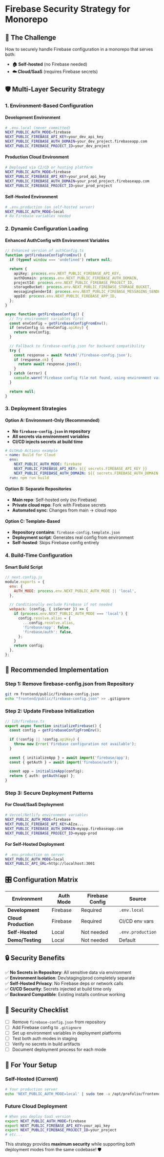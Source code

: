 # Firebase Security Strategy for Monorepo

## 🎯 **The Challenge**
How to securely handle Firebase configuration in a monorepo that serves both:
- **🏠 Self-hosted** (no Firebase needed)
- **☁️ Cloud/SaaS** (requires Firebase secrets)

## 🛡️ **Multi-Layer Security Strategy**

### **1. Environment-Based Configuration**

#### **Development Environment**
```bash
# .env.local (never committed)
NEXT_PUBLIC_AUTH_MODE=firebase
NEXT_PUBLIC_FIREBASE_API_KEY=your_dev_api_key
NEXT_PUBLIC_FIREBASE_AUTH_DOMAIN=your_dev_project.firebaseapp.com
NEXT_PUBLIC_FIREBASE_PROJECT_ID=your_dev_project
```

#### **Production Cloud Environment**
```bash
# Deployed via CI/CD or hosting platform
NEXT_PUBLIC_AUTH_MODE=firebase
NEXT_PUBLIC_FIREBASE_API_KEY=your_prod_api_key
NEXT_PUBLIC_FIREBASE_AUTH_DOMAIN=your_prod_project.firebaseapp.com
NEXT_PUBLIC_FIREBASE_PROJECT_ID=your_prod_project
```

#### **Self-Hosted Environment**
```bash
# .env.production (on self-hosted server)
NEXT_PUBLIC_AUTH_MODE=local
# No Firebase variables needed
```

### **2. Dynamic Configuration Loading**

#### **Enhanced AuthConfig with Environment Variables**
```typescript
// Enhanced version of authConfig.ts
function getFirebaseConfigFromEnv() {
  if (typeof window === 'undefined') return null;
  
  return {
    apiKey: process.env.NEXT_PUBLIC_FIREBASE_API_KEY,
    authDomain: process.env.NEXT_PUBLIC_FIREBASE_AUTH_DOMAIN,
    projectId: process.env.NEXT_PUBLIC_FIREBASE_PROJECT_ID,
    storageBucket: process.env.NEXT_PUBLIC_FIREBASE_STORAGE_BUCKET,
    messagingSenderId: process.env.NEXT_PUBLIC_FIREBASE_MESSAGING_SENDER_ID,
    appId: process.env.NEXT_PUBLIC_FIREBASE_APP_ID,
  };
}

async function getFirebaseConfig() {
  // Try environment variables first
  const envConfig = getFirebaseConfigFromEnv();
  if (envConfig && envConfig.apiKey) {
    return envConfig;
  }
  
  // Fallback to firebase-config.json for backward compatibility
  try {
    const response = await fetch('/firebase-config.json');
    if (response.ok) {
      return await response.json();
    }
  } catch (error) {
    console.warn('Firebase config file not found, using environment variables');
  }
  
  return null;
}
```

### **3. Deployment Strategies**

#### **Option A: Environment-Only (Recommended)**
- **No `firebase-config.json` in repository**
- **All secrets via environment variables**
- **CI/CD injects secrets at build time**

```yaml
# GitHub Actions example
- name: Build for Cloud
  env:
    NEXT_PUBLIC_AUTH_MODE: firebase
    NEXT_PUBLIC_FIREBASE_API_KEY: ${{ secrets.FIREBASE_API_KEY }}
    NEXT_PUBLIC_FIREBASE_AUTH_DOMAIN: ${{ secrets.FIREBASE_AUTH_DOMAIN }}
  run: npm run build
```

#### **Option B: Separate Repositories**
- **Main repo**: Self-hosted only (no Firebase)
- **Private cloud repo**: Fork with Firebase secrets
- **Automated sync**: Changes from main → cloud repo

#### **Option C: Template-Based**
- **Repository contains**: `firebase-config.template.json`
- **Deployment script**: Generates real config from environment
- **Self-hosted**: Skips Firebase config entirely

### **4. Build-Time Configuration**

#### **Smart Build Script**
```javascript
// next.config.js
module.exports = {
  env: {
    AUTH_MODE: process.env.NEXT_PUBLIC_AUTH_MODE || 'local',
  },
  
  // Conditionally exclude Firebase if not needed
  webpack: (config, { isServer }) => {
    if (process.env.NEXT_PUBLIC_AUTH_MODE === 'local') {
      config.resolve.alias = {
        ...config.resolve.alias,
        'firebase/app': false,
        'firebase/auth': false,
      };
    }
    return config;
  },
};
```

## 🚀 **Recommended Implementation**

### **Step 1: Remove firebase-config.json from Repository**
```bash
git rm frontend/public/firebase-config.json
echo "frontend/public/firebase-config.json" >> .gitignore
```

### **Step 2: Update Firebase Initialization**
```typescript
// lib/firebase.ts
export async function initializeFirebase() {
  const config = getFirebaseConfigFromEnv();
  
  if (!config || !config.apiKey) {
    throw new Error('Firebase configuration not available');
  }
  
  const { initializeApp } = await import('firebase/app');
  const { getAuth } = await import('firebase/auth');
  
  const app = initializeApp(config);
  return { auth: getAuth(app) };
}
```

### **Step 3: Secure Deployment Patterns**

#### **For Cloud/SaaS Deployment**
```bash
# Vercel/Netlify environment variables
NEXT_PUBLIC_AUTH_MODE=firebase
NEXT_PUBLIC_FIREBASE_API_KEY=AIza...
NEXT_PUBLIC_FIREBASE_AUTH_DOMAIN=myapp.firebaseapp.com
NEXT_PUBLIC_FIREBASE_PROJECT_ID=myapp-prod
```

#### **For Self-Hosted Deployment**
```bash
# .env.production on server
NEXT_PUBLIC_AUTH_MODE=local
NEXT_PUBLIC_API_URL=http://localhost:3001
```

## 🎛️ **Configuration Matrix**

| Environment | Auth Mode | Firebase Config | Source |
|-------------|-----------|----------------|---------|
| **Development** | Firebase | Required | `.env.local` |
| **Cloud Production** | Firebase | Required | CI/CD env vars |
| **Self-Hosted** | Local | Not needed | `.env.production` |
| **Demo/Testing** | Local | Not needed | Default |

## 🔒 **Security Benefits**

✅ **No Secrets in Repository**: All sensitive data via environment  
✅ **Environment Isolation**: Dev/staging/prod completely separate  
✅ **Self-Hosted Privacy**: No Firebase deps or network calls  
✅ **CI/CD Security**: Secrets injected at build time only  
✅ **Backward Compatible**: Existing installs continue working  

## 🚨 **Security Checklist**

- [ ] Remove `firebase-config.json` from repository
- [ ] Add Firebase config to `.gitignore`
- [ ] Set up environment variables in deployment platforms
- [ ] Test both auth modes in staging
- [ ] Verify no secrets in build artifacts
- [ ] Document deployment process for each mode

## 📖 **For Your Setup**

### **Self-Hosted (Current)**
```bash
# Your production server
echo 'NEXT_PUBLIC_AUTH_MODE=local' | sudo tee -a /opt/profolio/frontend/.env.production
```

### **Future Cloud Deployment**
```bash
# When you deploy SaaS version
export NEXT_PUBLIC_AUTH_MODE=firebase
export NEXT_PUBLIC_FIREBASE_API_KEY=your_api_key
export NEXT_PUBLIC_FIREBASE_PROJECT_ID=your_project
# etc...
```

This strategy provides **maximum security** while supporting both deployment modes from the same codebase! 🛡️ 